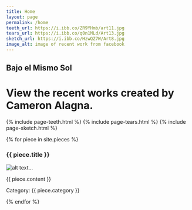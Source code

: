 ```yaml
---
title: Home
layout: page
permalink: /home
teeth_url: https://i.ibb.co/ZR9YHmb/art11.jpg
tears_url: https://i.ibb.co/q0n1MLd/Art13.jpg
sketch_url: https://i.ibb.co/HzwQZ7W/Art8.jpg
image_alt: image of recent work from facebook 
---
```

## Bajo el Mismo Sol 
# View the recent works created by **Cameron Alagna**. 

{% include page-teeth.html %}
{% include page-tears.html %}
{% include page-sketch.html %}

{% for piece in site.pieces %}
<h3>{{ piece.title }}</h3>
<p> <img src="{{ piece.image }}" alt="alt text..." /> </p>
<p>{{ piece.content }}</p>
<p>Category: {{ piece.category }}</p>
{% endfor %}

<!-- ![image of recent work from facebook]({{ page.teeth_url }}) -->